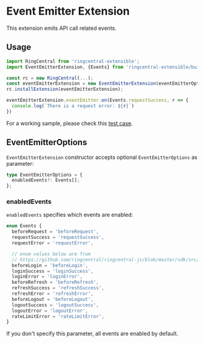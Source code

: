 # Event Emitter Extension

This extension emits API call related events.


## Usage

```ts
import RingCentral from 'ringcentral-extensible';
import EventEmitterExtension, {Events} from 'ringcentral-extensible/build/extensions/eventEmitter';

const rc = new RingCentral(...);
const eventEmitterExtension = new EventEmitterExtension(eventEmitterOptions);
rc.installExtension(eventEmitterExtension);

eventEmitterExtension.eventEmitter.on(Events.requestSuccess, r => {
  console.log(`There is a request error: ${r}`)
})
```

For a working sample, please check this [test case](../../../test/event_emitter_extension.spec.ts).


## EventEmitterOptions

`EventEmitterExtension` constructor accepts optional `EventEmitterOptions` as parameter:

```ts
type EventEmitterOptions = {
  enabledEvents?: Events[];
};
```

### enabledEvents

`enabledEvents` specifies which events are enabled:

```ts
enum Events {
  beforeRequest = 'beforeRequest',
  requestSuccess = 'requestSuccess',
  requestError = 'requestError',

  // enum values below are from
  // https://github.com/ringcentral/ringcentral-js/blob/master/sdk/src/platform/Platform.ts
  beforeLogin = 'beforeLogin',
  loginSuccess = 'loginSuccess',
  loginError = 'loginError',
  beforeRefresh = 'beforeRefresh',
  refreshSuccess = 'refreshSuccess',
  refreshError = 'refreshError',
  beforeLogout = 'beforeLogout',
  logoutSuccess = 'logoutSuccess',
  logoutError = 'logoutError',
  rateLimitError = 'rateLimitError',
}
```

If you don't specify this parameter, all events are enabled by default.
